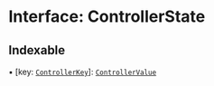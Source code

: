 # Interface: ControllerState

## Indexable

▪ [key: [`ControllerKey`](../README.md#controllerkey)]: [`ControllerValue`](../README.md#controllervalue)
